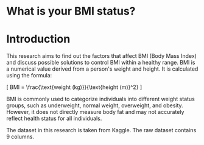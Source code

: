 # What is your BMI status?
# Introduction

This research aims to find out the factors that affect BMI (Body Mass Index) and discuss possible solutions to control BMI within a healthy range. BMI is a numerical value derived from a person's weight and height. It is calculated using the formula:

\[
BMI = \frac{\text{weight (kg)}}{\text{height (m)}^2}
\]

BMI is commonly used to categorize individuals into different weight status groups, such as underweight, normal weight, overweight, and obesity. However, it does not directly measure body fat and may not accurately reflect health status for all individuals.

The dataset in this research is taken from Kaggle. The raw dataset contains 9 columns.
